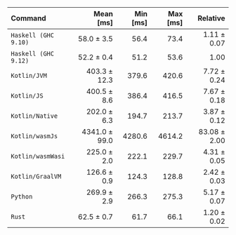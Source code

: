 | Command | Mean [ms] | Min [ms] | Max [ms] | Relative |
|:---|---:|---:|---:|---:|
| `Haskell (GHC 9.10)` | 58.0 ± 3.5 | 56.4 | 73.4 | 1.11 ± 0.07 |
| `Haskell (GHC 9.12)` | 52.2 ± 0.4 | 51.2 | 53.6 | 1.00 |
| `Kotlin/JVM` | 403.3 ± 12.3 | 379.6 | 420.6 | 7.72 ± 0.24 |
| `Kotlin/JS` | 400.5 ± 8.6 | 386.4 | 416.5 | 7.67 ± 0.18 |
| `Kotlin/Native` | 202.0 ± 6.3 | 194.7 | 213.7 | 3.87 ± 0.12 |
| `Kotlin/wasmJs` | 4341.0 ± 99.0 | 4280.6 | 4614.2 | 83.08 ± 2.00 |
| `Kotlin/wasmWasi` | 225.0 ± 2.0 | 222.1 | 229.7 | 4.31 ± 0.05 |
| `Kotlin/GraalVM` | 126.6 ± 0.9 | 124.3 | 128.8 | 2.42 ± 0.03 |
| `Python` | 269.9 ± 2.9 | 266.3 | 275.3 | 5.17 ± 0.07 |
| `Rust` | 62.5 ± 0.7 | 61.7 | 66.1 | 1.20 ± 0.02 |
